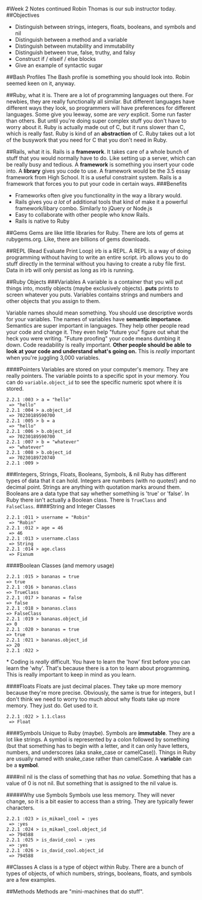 #Week 2 Notes continued
Robin Thomas is our sub instructor today.
##Objectives
* Distinguish between strings, integers, floats, booleans, and symbols and nil
* Distinguish between a method and a variable
* Distinguish between mutability and immutability
* Distinguish between true, false, truthy, and falsy
* Construct if / elseif / else blocks
* Give an example of syntactic sugar

##Bash Profiles
The Bash profile is something you should look into. Robin seemed keen on it, anyway.

##Ruby, what it is.
There are a lot of programming languages out there. For newbies, they are really functionally all similar. But different languages have different ways they look, so programmers will have preferences for different languages. Some give you leeway, some are *very* explicit. Some run faster than others. But until you're doing super complex stuff you don't have to worry about it. Ruby is actually made out of C, but it runs slower than C, which is really fast. Ruby is kind of an **abstraction** of C. Ruby takes out a lot of the busywork that you need for C that you don't need in Ruby.

##Rails, what it is.
Rails is a **framework**. It takes care of a whole bunch of stuff that you would normally have to do. Like setting up a server, which can be really busy and tedious. A **framework** is something you insert your code into. A **library** gives you code to use. A framework would be the 3.5 essay framework from High School. It is a useful constraint system. Rails is a framework that forces you to put your code in certain ways. 
###Benefits
* Frameworks often give you functionality in the way a library would.
* Rails gives you *a lot* of additional tools that kind of make it a powerful framework/libary combo. Similarly to jQuery or Node.js
* Easy to collaborate with other people who know Rails.
* Rails is native to Ruby

##Gems
Gems are like little libraries for Ruby. There are lots of gems at rubygems.org. Like, there are billions of gems downloads.

##REPL (Read Evaluate Print Loop)
irb is a REPL. A REPL is a way of doing programming without having to write an entire script. irb allows you to do stuff directly in the terminal without you having to create a ruby file first. Data in irb will only persist as long as irb is running.

##Ruby Objects
###Variables
A variable is a container that you will put things into, mostly objects (maybe exclusively objects). **puts** prints to screen whatever you puts. Variables contains strings and numbers and other objects that you assign to them.

Variable names should mean something. You should use descriptive words for your variables. The names of variables have **semantic importance**. Semantics are super important in languages. They help other people read your code and change it. They even help "future you" figure out what the heck you were writing. "Future proofing" your code means dumbing it down. Code readability is really important. **Other people should be able to look at your code and understand what's going on.** This is *really* important when you're juggling 3,000 variables.

####Pointers
Variables are stored on your computer's memory. They are really pointers. The variable points to a specific spot in your memory. You can do ```variable.object_id``` to see the specific numeric spot where it is stored.

```
2.2.1 :003 > a = "hello"
 => "hello" 
2.2.1 :004 > a.object_id
 => 70230189590700 
2.2.1 :005 > b = a
 => "hello" 
2.2.1 :006 > b.object_id
 => 70230189590700 
2.2.1 :007 > b = "whatever"
 => "whatever" 
2.2.1 :008 > b.object_id
 => 70230189720740 
2.2.1 :009 > 
````
###Integers, Strings, Floats, Booleans, Symbols, & nil
Ruby has different types of data that it can hold. Integers are numbers (with no quotes!) and no decimal point. Strings are anything with quotation marks around them. Booleans are a data type that say whether something is 'true' or 'false'. In Ruby there isn't actually a Boolean class. There is ```TrueClass``` and ```FalseClass```.
####String and Integer Classes

```
2.2.1 :011 > username = "Robin"
 => "Robin" 
2.2.1 :012 > age = 46
 => 46 
2.2.1 :013 > username.class
 => String 
2.2.1 :014 > age.class
 => Fixnum 
 ```
 
####Boolean Classes (and memory usage)
 
 ```
 2.2.1 :015 > bananas = true
 => true 
2.2.1 :016 > bananas.class
 => TrueClass 
2.2.1 :017 > bananas = false
 => false 
2.2.1 :018 > bananas.class
 => FalseClass 
2.2.1 :019 > bananas.object_id
 => 0 
2.2.1 :020 > bananas = true
 => true 
2.2.1 :021 > bananas.object_id
 => 20 
2.2.1 :022 > 
```
\* Coding is *really* difficult. You have to learn the 'how' first before you can learn the 'why'. That's because there is a ton to learn about programming. This is really important to keep in mind as you learn.

####Floats
Floats are just decimal places. They take up more memory because they're more precise. Obviously, the same is true for integers, but I don't think we need to worry too much about why floats take up more memory. They just do. Get used to it.

```
2.2.1 :022 > 1.1.class
 => Float 
 ```

####Symbols
Unique to Ruby (maybe). Symbols are **immutable**. They are a lot like strings. A symbol is represented by a colon followed by something (but that something has to begin with a letter, and it can only have letters, numbers, and underscores (aka snake_case or camelCase)). Things in Ruby are usually named with snake_case rather than camelCase. A **variable** can be a **symbol**.

####nil
nil is the class of something that has *no value*. Something that has a value of 0 is not nil. But something that is assigned to the nil value is.

#####Why use Symbols
Symbols use less memory. They will never change, so it is a bit easier to access than a string. They are typically fewer characters.

```
2.2.1 :023 > is_mikael_cool = :yes
 => :yes 
2.2.1 :024 > is_mikael_cool.object_id
 => 794588 
2.2.1 :025 > is_david_cool = :yes
 => :yes 
2.2.1 :026 > is_david_cool.object_id
 => 794588 
 ```
##Classes
A class is a type of object within Ruby. There are a bunch of types of objects, of which numbers, strings, booleans, floats, and symbols are a few examples.

##Methods
Methods are "mini-machines that do stuff".
